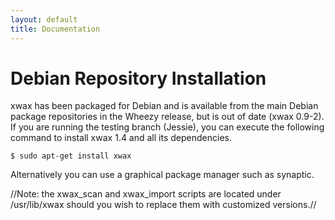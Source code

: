 ```yaml
---
layout: default
title: Documentation
---
```

# Debian Repository Installation

xwax has been packaged for Debian and is available from the main Debian package repositories in the Wheezy release, but is out of date (xwax 0.9-2). If you are running the testing branch (Jessie), you can execute the following command to install xwax 1.4 and all its dependencies.

```
$ sudo apt-get install xwax
````

Alternatively you can use a graphical package manager such as synaptic.

//Note: the xwax_scan and xwax_import scripts are located under /usr/lib/xwax should you wish to replace them with customized versions.//
